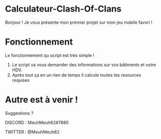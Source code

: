 # Calculateur-Clash-Of-Clans
Bonjour !
Je vous présente mon premier projet sur mon jeu mobile favori !

# Fonctionnement
Le fonctionnement qu script est très simple !

 1. Le script va vous demander des informations sur vos bâtiments et votre HDV.
 2. Après tout ça en un rien de temps il calcule toutes tes resources requises

# Autre est à venir !
Suggestions ?

DISCORD : MeuhMeuh62#7880

TWITTER : @MeuhMeuh62
